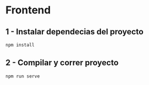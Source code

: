 # Frontend

## 1 - Instalar dependecias del proyecto
```
npm install
```

## 2 - Compilar y correr proyecto
```
npm run serve
```
